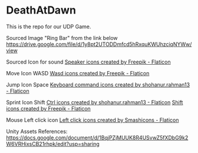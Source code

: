 # DeathAtDawn
This is the repo for our UDP Game.

Sourced Image "Ring Bar" from the link below
https://drive.google.com/file/d/1y8pt2UTODDmfcd5hRxquKWUhzciqNYWw/view

Sourced Icon for sound <a href="https://www.flaticon.com/free-icons/speaker" title="speaker icons">Speaker icons created by Freepik - Flaticon</a> 

Move Icon WASD <a href="https://www.flaticon.com/free-icons/wasd" title="wasd icons">Wasd icons created by Freepik - Flaticon</a>

Jump Icon Space <a href="https://www.flaticon.com/free-icons/keyboard-command" title="keyboard command icons">Keyboard command icons created by shohanur.rahman13 - Flaticon</a>

Sprint Icon Shift <a href="https://www.flaticon.com/free-icons/ctrl" title="ctrl icons">Ctrl icons created by shohanur.rahman13 - Flaticon</a> <a href="https://www.flaticon.com/free-icons/shift" title="shift icons">Shift icons created by Freepik - Flaticon</a>

Mouse Left click icon <a href="https://www.flaticon.com/free-icons/left-click" title="left click icons">Left click icons created by Smashicons - Flaticon</a>

Unity Assets References: https://docs.google.com/document/d/1BqjPZjMUUK8R4USvwZ5fXDbG9k2W6VRHixsCB21rhpk/edit?usp=sharing 
